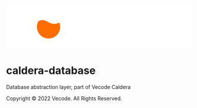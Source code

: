 <picture>
	<source media="(prefers-color-scheme: dark)" srcset=".github/logo_github_w.svg">
	<source media="(prefers-color-scheme: light)" srcset=".github/logo_github.svg">
	<img alt="Shows an illustrated sun in light mode and a moon with stars in dark mode." src=".github/logo_github_w.svg">
</picture>

# caldera-database

Database abstraction layer, part of Vecode Caldera

Copyright &copy; 2022 Vecode. All Rights Reserved.
